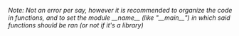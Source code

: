 *Note: Not an error per say, however it is recommended to organize the code in functions, and to set the module \_\_name\_\_
(like "\_\_main\_\_") in which said functions should be ran (or not if it's a library)*